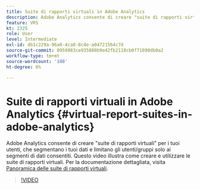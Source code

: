 ```yaml
---
title: Suite di rapporti virtuali in Adobe Analytics
description: Adobe Analytics consente di creare "suite di rapporti virtuali" per i tuoi utenti, che segmentano i tuoi dati e limitano gli utenti/gruppi solo ai segmenti di dati consentiti. Questo video illustra come creare e utilizzare le suite di rapporti virtuali.
feature: VRS
kt: 2325
role: User
level: Intermediate
exl-id: db1c229a-96a0-4ca0-8c4e-a04721564c7d
source-git-commit: 0959983ce935880b9e42fb2118cb0f71890db0a2
workflow-type: tm+mt
source-wordcount: '108'
ht-degree: 6%

---
```


# Suite di rapporti virtuali in Adobe Analytics {#virtual-report-suites-in-adobe-analytics}

Adobe Analytics consente di creare &quot;suite di rapporti virtuali&quot; per i tuoi utenti, che segmentano i tuoi dati e limitano gli utenti/gruppi solo ai segmenti di dati consentiti. Questo video illustra come creare e utilizzare le suite di rapporti virtuali. Per la documentazione dettagliata, visita [Panoramica delle suite di rapporti virtuali](https://experienceleague.adobe.com/docs/analytics/components/virtual-report-suites/vrs-about.html?lang=it).

>[!VIDEO](https://video.tv.adobe.com/v/25412/?quality=12&learn=on)
